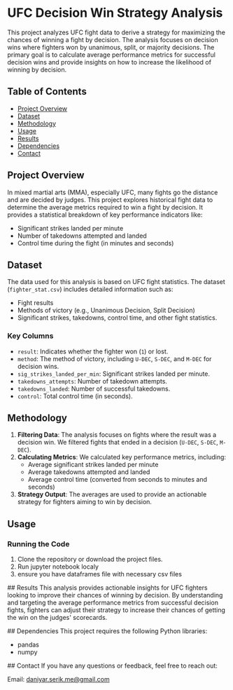 # UFC Decision Win Strategy Analysis

This project analyzes UFC fight data to derive a strategy for maximizing the chances of winning a fight by decision. The analysis focuses on decision wins where fighters won by unanimous, split, or majority decisions. The primary goal is to calculate average performance metrics for successful decision wins and provide insights on how to increase the likelihood of winning by decision.

## Table of Contents
- [Project Overview](#project-overview)
- [Dataset](#dataset)
- [Methodology](#methodology)
- [Usage](#usage)
- [Results](#results)
- [Dependencies](#dependencies)
- [Contact](#contact)

## Project Overview
In mixed martial arts (MMA), especially UFC, many fights go the distance and are decided by judges. This project explores historical fight data to determine the average metrics required to win a fight by decision. It provides a statistical breakdown of key performance indicators like:
- Significant strikes landed per minute
- Number of takedowns attempted and landed
- Control time during the fight (in minutes and seconds)

## Dataset
The data used for this analysis is based on UFC fight statistics. The dataset (`fighter_stat.csv`) includes detailed information such as:
- Fight results
- Methods of victory (e.g., Unanimous Decision, Split Decision)
- Significant strikes, takedowns, control time, and other fight statistics.

### Key Columns
- `result`: Indicates whether the fighter won (`1`) or lost.
- `method`: The method of victory, including `U-DEC`, `S-DEC`, and `M-DEC` for decision wins.
- `sig_strikes_landed_per_min`: Significant strikes landed per minute.
- `takedowns_attempts`: Number of takedown attempts.
- `takedowns_landed`: Number of successful takedowns.
- `control`: Total control time (in seconds).

## Methodology
1. **Filtering Data**: The analysis focuses on fights where the result was a decision win. We filtered fights that ended in a decision (`U-DEC`, `S-DEC`, `M-DEC`).
2. **Calculating Metrics**: We calculated key performance metrics, including:
   - Average significant strikes landed per minute
   - Average takedowns attempted and landed
   - Average control time (converted from seconds to minutes and seconds)
3. **Strategy Output**: The averages are used to provide an actionable strategy for fighters aiming to win by decision.

## Usage
### Running the Code
1. Clone the repository or download the project files.
2. Run jupyter notebook localy
3. ensure you have dataframes file with necessary csv files

## Results
This analysis provides actionable insights for UFC fighters looking to improve their chances of winning by decision. By understanding and targeting the average performance metrics from successful decision fights, fighters can adjust their strategy to increase their chances of getting the win on the judges' scorecards.

## Dependencies
This project requires the following Python libraries:

- pandas
- numpy

## Contact
If you have any questions or feedback, feel free to reach out:

Email: daniyar.serik.me@gmail.com

